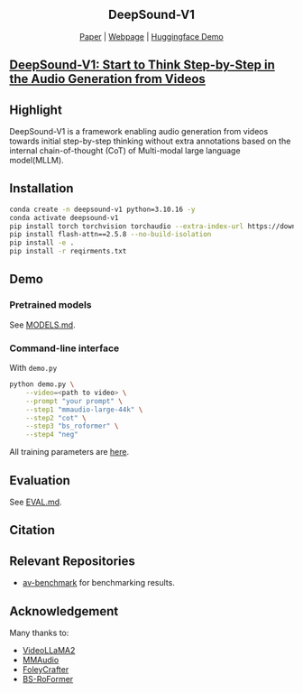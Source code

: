 <!-- # DeepSound-V1
Official code for DeepSound-V1 -->


<div align="center">
<p align="center">
  <h2>DeepSound-V1</h2>
  <!-- <a href="https://arxiv.org/abs/2412.15322">Paper</a> | <a href="https://hkchengrex.github.io/MMAudio">Webpage</a> | <a href="https://huggingface.co/hkchengrex/MMAudio/tree/main">Models</a> | <a href="https://huggingface.co/spaces/hkchengrex/MMAudio"> Huggingface Demo</a> | <a href="https://colab.research.google.com/drive/1TAaXCY2-kPk4xE4PwKB3EqFbSnkUuzZ8?usp=sharing">Colab Demo</a> | <a href="https://replicate.com/zsxkib/mmaudio">Replicate Demo</a> -->
  <a href="https://github.com/lym0302/DeepSound-V1">Paper</a> | <a href="https://github.com/lym0302/DeepSound-V1">Webpage</a> | <a href="https://github.com/lym0302/DeepSound-V1"> Huggingface Demo</a>
</p>
</div>

## [DeepSound-V1: Start to Think Step-by-Step in the Audio Generation from Videos](https://github.com/lym0302/DeepSound-V1)

<!-- [Ho Kei Cheng](https://hkchengrex.github.io/), [Masato Ishii](https://scholar.google.co.jp/citations?user=RRIO1CcAAAAJ), [Akio Hayakawa](https://scholar.google.com/citations?user=sXAjHFIAAAAJ), [Takashi Shibuya](https://scholar.google.com/citations?user=XCRO260AAAAJ), [Alexander Schwing](https://www.alexander-schwing.de/), [Yuki Mitsufuji](https://www.yukimitsufuji.com/) -->

<!-- University of Illinois Urbana-Champaign, Sony AI, and Sony Group Corporation -->

<!-- ICCV 2025 -->

## Highlight

DeepSound-V1 is a framework enabling audio generation from videos towards initial step-by-step thinking without extra annotations based on the internal chain-of-thought (CoT) of Multi-modal large language model(MLLM).

<!-- ## Results

(All audio from our algorithm MMAudio)

Videos from Sora:

https://github.com/user-attachments/assets/82afd192-0cee-48a1-86ca-bd39b8c8f330

Videos from Veo 2:

https://github.com/user-attachments/assets/8a11419e-fee2-46e0-9e67-dfb03c48d00e

Videos from MovieGen/Hunyuan Video/VGGSound:

https://github.com/user-attachments/assets/29230d4e-21c1-4cf8-a221-c28f2af6d0ca

For more results, visit https://hkchengrex.com/MMAudio/video_main.html. -->


## Installation
```bash
conda create -n deepsound-v1 python=3.10.16 -y
conda activate deepsound-v1
pip install torch torchvision torchaudio --extra-index-url https://download.pytorch.org/whl/cu120
pip install flash-attn==2.5.8 --no-build-isolation
pip install -e .
pip install -r reqirments.txt
```


<!-- We have only tested this on Ubuntu.

### Prerequisites

We recommend using a [miniforge](https://github.com/conda-forge/miniforge) environment.

- Python 3.9+
- PyTorch **2.5.1+** and corresponding torchvision/torchaudio (pick your CUDA version https://pytorch.org/, pip install recommended)
<!-- - ffmpeg<7 ([this is required by torchaudio](https://pytorch.org/audio/master/installation.html#optional-dependencies), you can install it in a miniforge environment with `conda install -c conda-forge 'ffmpeg<7'`) -->

<!-- **1. Install prerequisite if not yet met:**

```bash
pip install torch torchvision torchaudio --index-url https://download.pytorch.org/whl/cu118 --upgrade
```

(Or any other CUDA versions that your GPUs/driver support) -->

<!-- ```
conda install -c conda-forge 'ffmpeg<7
```
(Optional, if you use miniforge and don't already have the appropriate ffmpeg) -->

<!-- **2. Clone our repository:**

```bash
git clone https://github.com/lym0302/DeepSound-V1.git
```

**3. Install with pip (install pytorch first before attempting this!):**

```bash
cd DeepSound-V1
pip install -e .
```

(If you encounter the File "setup.py" not found error, upgrade your pip with pip install --upgrade pip) --> 


<!-- The models will be downloaded automatically when you run the demo script. MD5 checksums are provided in `mmaudio/utils/download_utils.py`.
The models are also available at https://huggingface.co/hkchengrex/MMAudio/tree/main
See [MODELS.md](docs/MODELS.md) for more details. -->

## Demo

### Pretrained models
See [MODELS.md](docs/MODELS.md).

### Command-line interface

With `demo.py`

```bash
python demo.py \
    --video=<path to video> \
    --prompt "your prompt" \
    --step1 "mmaudio-large-44k" \
    --step2 "cot" \
    --step3 "bs_roformer" \
    --step4 "neg"
```

All training parameters are [here]().

<!-- The output (audio in `.wav` format, and video in `.mp4` format) will be saved in `./output`.
See the file for more options.
Simply omit the `--video` option for text-to-audio synthesis.
The default output (and training) duration is 8 seconds. Longer/shorter durations could also work, but a large deviation from the training duration may result in a lower quality. -->

<!-- ### Gradio interface

Supports video-to-audio and text-to-audio synthesis.
You can also try experimental image-to-audio synthesis which duplicates the input image to a video for processing. This might be interesting to some but it is not something MMAudio has been trained for.
Use [port forwarding](https://unix.stackexchange.com/questions/115897/whats-ssh-port-forwarding-and-whats-the-difference-between-ssh-local-and-remot) (e.g., `ssh -L 7860:localhost:7860 server`) if necessary. The default port is `7860` which you can specify with `--port`.

```bash
python gradio_demo.py
``` -->



## Evaluation

See [EVAL.md](docs/EVAL.md).


## Citation

<!-- ```bibtex
@inproceedings{cheng2025taming,
  title={Taming Multimodal Joint Training for High-Quality Video-to-Audio Synthesis},
  author={Cheng, Ho Kei and Ishii, Masato and Hayakawa, Akio and Shibuya, Takashi and Schwing, Alexander and Mitsufuji, Yuki},
  booktitle={CVPR},
  year={2025}
}
``` -->

## Relevant Repositories

- [av-benchmark](https://github.com/hkchengrex/av-benchmark) for benchmarking results.


## Acknowledgement

Many thanks to:
- [VideoLLaMA2](https://github.com/DAMO-NLP-SG/VideoLLaMA2) 
- [MMAudio](https://github.com/hkchengrex/MMAudio) 
- [FoleyCrafter](https://github.com/open-mmlab/FoleyCrafter)
- [BS-RoFormer](https://github.com/ZFTurbo/Music-Source-Separation-Training) 